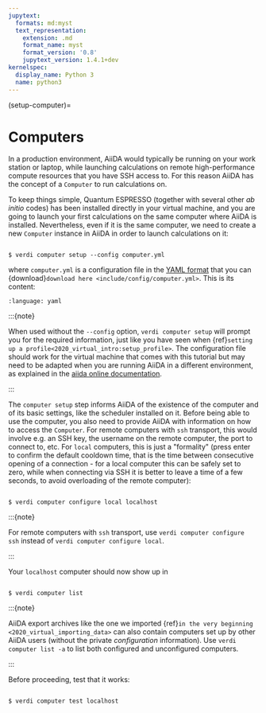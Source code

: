 ```yaml
---
jupytext:
  formats: md:myst
  text_representation:
    extension: .md
    format_name: myst
    format_version: '0.8'
    jupytext_version: 1.4.1+dev
kernelspec:
  display_name: Python 3
  name: python3
---
```


(setup-computer)=
# Computers

In a production environment, AiiDA would typically be running on your work station or laptop, while launching calculations on remote high-performance compute resources that you have SSH access to.
For this reason AiiDA has the concept of a `Computer` to run calculations on.

To keep things simple, Quantum ESPRESSO (together with several other *ab initio* codes) has been installed directly in your virtual machine, and you are going to launch your first calculations on the same computer where AiiDA is installed.
Nevertheless, even if it is the same computer, we need to create a new `Computer` instance in AiiDA in order to launch calculations on it:

```{code-block} console

$ verdi computer setup --config computer.yml

```

where `computer.yml` is a configuration file in the [YAML format](<https://en.wikipedia.org/wiki/YAML#Syntax>)  that you can {download}`download here <include/config/computer.yml>`. This is its content:

```{literalinclude} include/config/computer.yml
:language: yaml

```

:::{note}

When used without the `--config` option, `verdi computer setup` will prompt you for the required information, just like you have seen when {ref}`setting up a profile<2020_virtual_intro:setup_profile>`.
The configuration file should work for the virtual machine that comes with this tutorial but may need to be adapted when you are running AiiDA in a different environment, as explained in the [aiida online documentation](<https://aiida.readthedocs.io/projects/aiida-core/en/latest/howto/run_codes.html#how-to-set-up-a-computer>).

:::

The `computer setup` step informs AiiDA of the existence of the computer and of its basic settings, like the scheduler installed on it. Before being able to use the computer, you also need to provide AiiDA with information on how to access the `Computer`.
For remote computers with `ssh` transport, this would involve e.g. an SSH key, the username on the remote computer, the port to connect to, etc.
For `local` computers, this is just a "formality" (press enter to confirm the default cooldown time, that is the time between consecutive opening of a connection - for a local computer this can be safely set to zero, while when connecting via SSH it is better to leave a time of a few seconds, to avoid overloading of the remote computer):

```{code-block} console

$ verdi computer configure local localhost

```

:::{note}

For remote computers with `ssh` transport, use `verdi computer configure ssh` instead of `verdi computer configure local`.

:::

Your `localhost` computer should now show up in

```{code-block} console

$ verdi computer list

```

:::{note}

AiiDA export archives like the one we imported {ref}`in the very beginning <2020_virtual_importing_data>` can also contain computers set up by other AiiDA users (without the private *configuration* information).
Use `verdi computer list -a` to list both configured and unconfigured computers.

:::

Before proceeding, test that it works:

```{code-block} console

$ verdi computer test localhost

```
